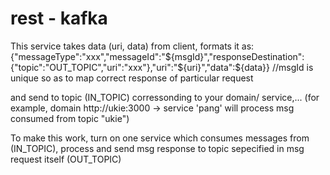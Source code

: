 # rest - kafka

This service takes data (uri, data) from client, formats it as:
{"messageType":"xxx","messageId":"${msgId}","responseDestination":{"topic":"OUT_TOPIC","uri":"xxx"},"uri":"${uri}","data":${data}} //msgId is unique so as to map correct response of particular request

and send to topic (IN_TOPIC) corressonding to your domain/ service,... (for example, domain http://ukie:3000 -> service 'pang' will process msg consumed from topic "ukie")

To make this work, turn on one service which consumes messages from (IN_TOPIC), process and send msg response to topic sepecified in msg request itself (OUT_TOPIC)
